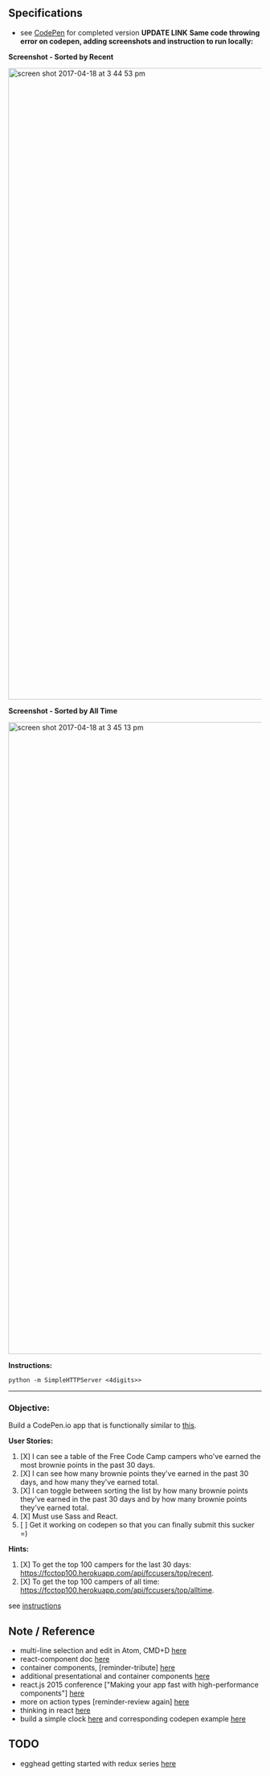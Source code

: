 ## Specifications

- see [CodePen](#) for completed version **UPDATE LINK**
**Same code throwing error on codepen, adding screenshots and instruction to run locally:**

**Screenshot - Sorted by Recent**

<img width="1256" alt="screen shot 2017-04-18 at 3 44 53 pm" src="https://cloud.githubusercontent.com/assets/10410748/25156404/1c14d98a-244f-11e7-8346-d4c423acd128.png">

**Screenshot - Sorted by All Time**

<img width="1257" alt="screen shot 2017-04-18 at 3 45 13 pm" src="https://cloud.githubusercontent.com/assets/10410748/25156414/32b8ca02-244f-11e7-90da-80564c7c9c00.png">

**Instructions:**

```
python -m SimpleHTTPServer <4digits>>
```

---

### Objective:
Build a CodePen.io app that is functionally similar to [this](https://codepen.io/freeCodeCamp/full/eZGMjp).

**User Stories:**  

1. [X] I can see a table of the Free Code Camp campers who've earned the most brownie points in the past 30 days.
2. [X] I can see how many brownie points they've earned in the past 30 days, and how many they've earned total.
3. [X] I can toggle between sorting the list by how many brownie points they've earned in the past 30 days and by how many brownie points they've earned total.
4. [X] Must use Sass and React.
5. [ ] Get it working on codepen so that you can finally submit this sucker =)

**Hints:**

1. [X] To get the top 100 campers for the last 30 days: https://fcctop100.herokuapp.com/api/fccusers/top/recent.
2. [X] To get the top 100 campers of all time: https://fcctop100.herokuapp.com/api/fccusers/top/alltime.

see [instructions](https://www.freecodecamp.com/challenges/build-a-camper-leaderboard)

## Note / Reference

- multi-line selection and edit in Atom, CMD+D [here](https://discuss.atom.io/t/multiple-selections/755/2)
- react-component doc [here](https://facebook.github.io/react/docs/react-component.html)
- container components, [reminder-tribute]  [here](https://medium.com/@learnreact/container-components-c0e67432e005#.rtxzhwz2j)
- additional presentational and container components [here](https://medium.com/@dan_abramov/smart-and-dumb-components-7ca2f9a7c7d0#.mx6s9dahp)
- react.js 2015 conference ["Making your app fast with high-performance components"] [here](https://medium.com/@dan_abramov/smart-and-dumb-components-7ca2f9a7c7d0#.mx6s9dahp)
- more on action types [reminder-review again] [here](http://redux.js.org/docs/recipes/ReducingBoilerplate.html#actions)
- thinking in react [here](https://facebook.github.io/react/docs/thinking-in-react.html)
- build a simple clock [here](https://facebook.github.io/react/docs/state-and-lifecycle.html) and corresponding codepen example [here](http://codepen.io/gaearon/pen/amqdNA?editors=0010)

## TODO

- egghead getting started with redux series [here](https://egghead.io/courses/getting-started-with-redux)
